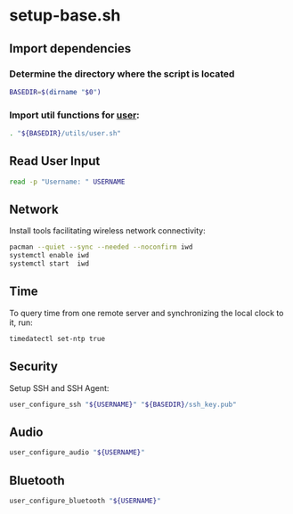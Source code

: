 # setup-base.sh


## Import dependencies

### Determine the directory where the script is located
```sh
BASEDIR=$(dirname "$0")
```

### Import util functions for [user](utils/user.md):
```sh
. "${BASEDIR}/utils/user.sh"
```


## Read User Input
```sh
read -p "Username: " USERNAME
```


## Network

Install tools facilitating wireless network connectivity:
```sh
pacman --quiet --sync --needed --noconfirm iwd
systemctl enable iwd
systemctl start  iwd
```


## Time

To query time from one remote server and synchronizing the local clock to it, run:

```sh
timedatectl set-ntp true
```


## Security

Setup SSH and SSH Agent:
```sh
user_configure_ssh "${USERNAME}" "${BASEDIR}/ssh_key.pub"
```


## Audio
```sh
user_configure_audio "${USERNAME}"
```


## Bluetooth
```sh
user_configure_bluetooth "${USERNAME}"
```
